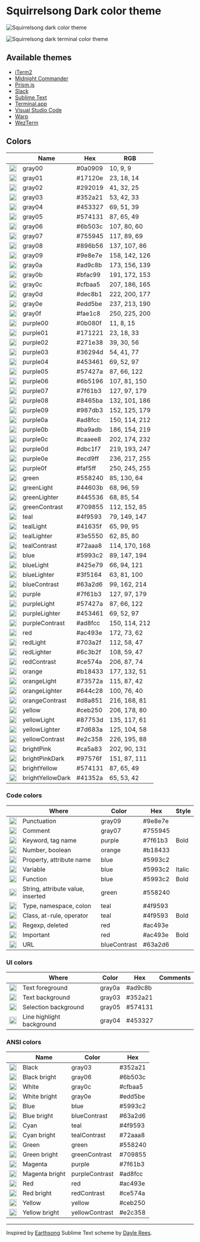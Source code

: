 # Squirrelsong Dark color theme

![Squirrelsong dark color theme](../themes/VSCode/screenshot-dark.jpg)

![Squirrelsong dark terminal color theme](../themes/WezTerm/screenshot-dark.jpg)

## Available themes

- [iTerm2](../themes/iTerm2)
- [Midnight Commander](../themes/Midnight%20Commander)
- [Prism.js](../themes/PrismJs)
- [Slack](../themes/Slack)
- [Sublime Text](../themes/Sublime%20Text)
- [Terminal.app](../themes/Terminal)
- [Visual Studio Code](../themes/VSCode)
- [Warp](../themes/Warp)
- [WezTerm](../themes/WezTerm)

## Colors

<!-- palette:begin -->

|                                                                                                           | Name             | Hex     | RGB           |
| --------------------------------------------------------------------------------------------------------- | ---------------- | ------- | ------------- |
| <img src="http://www.thecolorapi.com/id?format=svg&named=false&hex=0a0909" width="20" height="20" alt=""> | gray00           | #0a0909 | 10, 9, 9      |
| <img src="http://www.thecolorapi.com/id?format=svg&named=false&hex=17120e" width="20" height="20" alt=""> | gray01           | #17120e | 23, 18, 14    |
| <img src="http://www.thecolorapi.com/id?format=svg&named=false&hex=292019" width="20" height="20" alt=""> | gray02           | #292019 | 41, 32, 25    |
| <img src="http://www.thecolorapi.com/id?format=svg&named=false&hex=352a21" width="20" height="20" alt=""> | gray03           | #352a21 | 53, 42, 33    |
| <img src="http://www.thecolorapi.com/id?format=svg&named=false&hex=453327" width="20" height="20" alt=""> | gray04           | #453327 | 69, 51, 39    |
| <img src="http://www.thecolorapi.com/id?format=svg&named=false&hex=574131" width="20" height="20" alt=""> | gray05           | #574131 | 87, 65, 49    |
| <img src="http://www.thecolorapi.com/id?format=svg&named=false&hex=6b503c" width="20" height="20" alt=""> | gray06           | #6b503c | 107, 80, 60   |
| <img src="http://www.thecolorapi.com/id?format=svg&named=false&hex=755945" width="20" height="20" alt=""> | gray07           | #755945 | 117, 89, 69   |
| <img src="http://www.thecolorapi.com/id?format=svg&named=false&hex=896b56" width="20" height="20" alt=""> | gray08           | #896b56 | 137, 107, 86  |
| <img src="http://www.thecolorapi.com/id?format=svg&named=false&hex=9e8e7e" width="20" height="20" alt=""> | gray09           | #9e8e7e | 158, 142, 126 |
| <img src="http://www.thecolorapi.com/id?format=svg&named=false&hex=ad9c8b" width="20" height="20" alt=""> | gray0a           | #ad9c8b | 173, 156, 139 |
| <img src="http://www.thecolorapi.com/id?format=svg&named=false&hex=bfac99" width="20" height="20" alt=""> | gray0b           | #bfac99 | 191, 172, 153 |
| <img src="http://www.thecolorapi.com/id?format=svg&named=false&hex=cfbaa5" width="20" height="20" alt=""> | gray0c           | #cfbaa5 | 207, 186, 165 |
| <img src="http://www.thecolorapi.com/id?format=svg&named=false&hex=dec8b1" width="20" height="20" alt=""> | gray0d           | #dec8b1 | 222, 200, 177 |
| <img src="http://www.thecolorapi.com/id?format=svg&named=false&hex=edd5be" width="20" height="20" alt=""> | gray0e           | #edd5be | 237, 213, 190 |
| <img src="http://www.thecolorapi.com/id?format=svg&named=false&hex=fae1c8" width="20" height="20" alt=""> | gray0f           | #fae1c8 | 250, 225, 200 |
| <img src="http://www.thecolorapi.com/id?format=svg&named=false&hex=0b080f" width="20" height="20" alt=""> | purple00         | #0b080f | 11, 8, 15     |
| <img src="http://www.thecolorapi.com/id?format=svg&named=false&hex=171221" width="20" height="20" alt=""> | purple01         | #171221 | 23, 18, 33    |
| <img src="http://www.thecolorapi.com/id?format=svg&named=false&hex=271e38" width="20" height="20" alt=""> | purple02         | #271e38 | 39, 30, 56    |
| <img src="http://www.thecolorapi.com/id?format=svg&named=false&hex=36294d" width="20" height="20" alt=""> | purple03         | #36294d | 54, 41, 77    |
| <img src="http://www.thecolorapi.com/id?format=svg&named=false&hex=453461" width="20" height="20" alt=""> | purple04         | #453461 | 69, 52, 97    |
| <img src="http://www.thecolorapi.com/id?format=svg&named=false&hex=57427a" width="20" height="20" alt=""> | purple05         | #57427a | 87, 66, 122   |
| <img src="http://www.thecolorapi.com/id?format=svg&named=false&hex=6b5196" width="20" height="20" alt=""> | purple06         | #6b5196 | 107, 81, 150  |
| <img src="http://www.thecolorapi.com/id?format=svg&named=false&hex=7f61b3" width="20" height="20" alt=""> | purple07         | #7f61b3 | 127, 97, 179  |
| <img src="http://www.thecolorapi.com/id?format=svg&named=false&hex=8465ba" width="20" height="20" alt=""> | purple08         | #8465ba | 132, 101, 186 |
| <img src="http://www.thecolorapi.com/id?format=svg&named=false&hex=987db3" width="20" height="20" alt=""> | purple09         | #987db3 | 152, 125, 179 |
| <img src="http://www.thecolorapi.com/id?format=svg&named=false&hex=ad8fcc" width="20" height="20" alt=""> | purple0a         | #ad8fcc | 150, 114, 212 |
| <img src="http://www.thecolorapi.com/id?format=svg&named=false&hex=ba9adb" width="20" height="20" alt=""> | purple0b         | #ba9adb | 186, 154, 219 |
| <img src="http://www.thecolorapi.com/id?format=svg&named=false&hex=caaee8" width="20" height="20" alt=""> | purple0c         | #caaee8 | 202, 174, 232 |
| <img src="http://www.thecolorapi.com/id?format=svg&named=false&hex=dbc1f7" width="20" height="20" alt=""> | purple0d         | #dbc1f7 | 219, 193, 247 |
| <img src="http://www.thecolorapi.com/id?format=svg&named=false&hex=ecd9ff" width="20" height="20" alt=""> | purple0e         | #ecd9ff | 236, 217, 255 |
| <img src="http://www.thecolorapi.com/id?format=svg&named=false&hex=faf5ff" width="20" height="20" alt=""> | purple0f         | #faf5ff | 250, 245, 255 |
| <img src="http://www.thecolorapi.com/id?format=svg&named=false&hex=558240" width="20" height="20" alt=""> | green            | #558240 | 85, 130, 64   |
| <img src="http://www.thecolorapi.com/id?format=svg&named=false&hex=44603b" width="20" height="20" alt=""> | greenLight       | #44603b | 68, 96, 59    |
| <img src="http://www.thecolorapi.com/id?format=svg&named=false&hex=445536" width="20" height="20" alt=""> | greenLighter     | #445536 | 68, 85, 54    |
| <img src="http://www.thecolorapi.com/id?format=svg&named=false&hex=709855" width="20" height="20" alt=""> | greenContrast    | #709855 | 112, 152, 85  |
| <img src="http://www.thecolorapi.com/id?format=svg&named=false&hex=4f9593" width="20" height="20" alt=""> | teal             | #4f9593 | 79, 149, 147  |
| <img src="http://www.thecolorapi.com/id?format=svg&named=false&hex=41635f" width="20" height="20" alt=""> | tealLight        | #41635f | 65, 99, 95    |
| <img src="http://www.thecolorapi.com/id?format=svg&named=false&hex=3e5550" width="20" height="20" alt=""> | tealLighter      | #3e5550 | 62, 85, 80    |
| <img src="http://www.thecolorapi.com/id?format=svg&named=false&hex=72aaa8" width="20" height="20" alt=""> | tealContrast     | #72aaa8 | 114, 170, 168 |
| <img src="http://www.thecolorapi.com/id?format=svg&named=false&hex=5993c2" width="20" height="20" alt=""> | blue             | #5993c2 | 89, 147, 194  |
| <img src="http://www.thecolorapi.com/id?format=svg&named=false&hex=425e79" width="20" height="20" alt=""> | blueLight        | #425e79 | 66, 94, 121   |
| <img src="http://www.thecolorapi.com/id?format=svg&named=false&hex=3f5164" width="20" height="20" alt=""> | blueLighter      | #3f5164 | 63, 81, 100   |
| <img src="http://www.thecolorapi.com/id?format=svg&named=false&hex=63a2d6" width="20" height="20" alt=""> | blueContrast     | #63a2d6 | 99, 162, 214  |
| <img src="http://www.thecolorapi.com/id?format=svg&named=false&hex=7f61b3" width="20" height="20" alt=""> | purple           | #7f61b3 | 127, 97, 179  |
| <img src="http://www.thecolorapi.com/id?format=svg&named=false&hex=57427a" width="20" height="20" alt=""> | purpleLight      | #57427a | 87, 66, 122   |
| <img src="http://www.thecolorapi.com/id?format=svg&named=false&hex=453461" width="20" height="20" alt=""> | purpleLighter    | #453461 | 69, 52, 97    |
| <img src="http://www.thecolorapi.com/id?format=svg&named=false&hex=ad8fcc" width="20" height="20" alt=""> | purpleContrast   | #ad8fcc | 150, 114, 212 |
| <img src="http://www.thecolorapi.com/id?format=svg&named=false&hex=ac493e" width="20" height="20" alt=""> | red              | #ac493e | 172, 73, 62   |
| <img src="http://www.thecolorapi.com/id?format=svg&named=false&hex=703a2f" width="20" height="20" alt=""> | redLight         | #703a2f | 112, 58, 47   |
| <img src="http://www.thecolorapi.com/id?format=svg&named=false&hex=6c3b2f" width="20" height="20" alt=""> | redLighter       | #6c3b2f | 108, 59, 47   |
| <img src="http://www.thecolorapi.com/id?format=svg&named=false&hex=ce574a" width="20" height="20" alt=""> | redContrast      | #ce574a | 206, 87, 74   |
| <img src="http://www.thecolorapi.com/id?format=svg&named=false&hex=b18433" width="20" height="20" alt=""> | orange           | #b18433 | 177, 132, 51  |
| <img src="http://www.thecolorapi.com/id?format=svg&named=false&hex=73572a" width="20" height="20" alt=""> | orangeLight      | #73572a | 115, 87, 42   |
| <img src="http://www.thecolorapi.com/id?format=svg&named=false&hex=644c28" width="20" height="20" alt=""> | orangeLighter    | #644c28 | 100, 76, 40   |
| <img src="http://www.thecolorapi.com/id?format=svg&named=false&hex=d8a851" width="20" height="20" alt=""> | orangeContrast   | #d8a851 | 216, 168, 81  |
| <img src="http://www.thecolorapi.com/id?format=svg&named=false&hex=ceb250" width="20" height="20" alt=""> | yellow           | #ceb250 | 206, 178, 80  |
| <img src="http://www.thecolorapi.com/id?format=svg&named=false&hex=87753d" width="20" height="20" alt=""> | yellowLight      | #87753d | 135, 117, 61  |
| <img src="http://www.thecolorapi.com/id?format=svg&named=false&hex=7d683a" width="20" height="20" alt=""> | yellowLighter    | #7d683a | 125, 104, 58  |
| <img src="http://www.thecolorapi.com/id?format=svg&named=false&hex=e2c358" width="20" height="20" alt=""> | yellowContrast   | #e2c358 | 226, 195, 88  |
| <img src="http://www.thecolorapi.com/id?format=svg&named=false&hex=ca5a83" width="20" height="20" alt=""> | brightPink       | #ca5a83 | 202, 90, 131  |
| <img src="http://www.thecolorapi.com/id?format=svg&named=false&hex=97576f" width="20" height="20" alt=""> | brightPinkDark   | #97576f | 151, 87, 111  |
| <img src="http://www.thecolorapi.com/id?format=svg&named=false&hex=574131" width="20" height="20" alt=""> | brightYellow     | #574131 | 87, 65, 49    |
| <img src="http://www.thecolorapi.com/id?format=svg&named=false&hex=41352a" width="20" height="20" alt=""> | brightYellowDark | #41352a | 65, 53, 42    |

<!-- palette:end -->

### Code colors

|                                                                                                           | Where                             | Color        | Hex     | Style  |
| --------------------------------------------------------------------------------------------------------- | --------------------------------- | ------------ | ------- | ------ |
| <img src="http://www.thecolorapi.com/id?format=svg&named=false&hex=9e8e7e" width="20" height="20" alt=""> | Punctuation                       | gray09       | #9e8e7e |        |
| <img src="http://www.thecolorapi.com/id?format=svg&named=false&hex=755945" width="20" height="20" alt=""> | Comment                           | gray07       | #755945 |        |
| <img src="http://www.thecolorapi.com/id?format=svg&named=false&hex=7f61b3" width="20" height="20" alt=""> | Keyword, tag name                 | purple       | #7f61b3 | Bold   |
| <img src="http://www.thecolorapi.com/id?format=svg&named=false&hex=b18433" width="20" height="20" alt=""> | Number, boolean                   | orange       | #b18433 |        |
| <img src="http://www.thecolorapi.com/id?format=svg&named=false&hex=5993c2" width="20" height="20" alt=""> | Property, attribute name          | blue         | #5993c2 |        |
| <img src="http://www.thecolorapi.com/id?format=svg&named=false&hex=5993c2" width="20" height="20" alt=""> | Variable                          | blue         | #5993c2 | Italic |
| <img src="http://www.thecolorapi.com/id?format=svg&named=false&hex=5993c2" width="20" height="20" alt=""> | Function                          | blue         | #5993c2 | Bold   |
| <img src="http://www.thecolorapi.com/id?format=svg&named=false&hex=558240" width="20" height="20" alt=""> | String, attribute value, inserted | green        | #558240 |        |
| <img src="http://www.thecolorapi.com/id?format=svg&named=false&hex=4f9593" width="20" height="20" alt=""> | Type, namespace, colon            | teal         | #4f9593 |        |
| <img src="http://www.thecolorapi.com/id?format=svg&named=false&hex=4f9593" width="20" height="20" alt=""> | Class, at-rule, operator          | teal         | #4f9593 | Bold   |
| <img src="http://www.thecolorapi.com/id?format=svg&named=false&hex=ac493e" width="20" height="20" alt=""> | Regexp, deleted                   | red          | #ac493e |        |
| <img src="http://www.thecolorapi.com/id?format=svg&named=false&hex=ac493e" width="20" height="20" alt=""> | Important                         | red          | #ac493e | Bold   |
| <img src="http://www.thecolorapi.com/id?format=svg&named=false&hex=63a2d6" width="20" height="20" alt=""> | URL                               | blueContrast | #63a2d6 |        |

### UI colors

|                                                                                                           | Where                     | Color  | Hex     | Comments |
| --------------------------------------------------------------------------------------------------------- | ------------------------- | ------ | ------- | -------- |
| <img src="http://www.thecolorapi.com/id?format=svg&named=false&hex=ad9c8b" width="20" height="20" alt=""> | Text foreground           | gray0a | #ad9c8b |          |
| <img src="http://www.thecolorapi.com/id?format=svg&named=false&hex=352a21" width="20" height="20" alt=""> | Text background           | gray03 | #352a21 |          |
| <img src="http://www.thecolorapi.com/id?format=svg&named=false&hex=574131" width="20" height="20" alt=""> | Selection background      | gray05 | #574131 |          |
| <img src="http://www.thecolorapi.com/id?format=svg&named=false&hex=453327" width="20" height="20" alt=""> | Line highlight background | gray04 | #453327 |          |

### ANSI colors

|                                                                                                           | Name           | Color          | Hex     |
| --------------------------------------------------------------------------------------------------------- | -------------- | -------------- | ------- |
| <img src="http://www.thecolorapi.com/id?format=svg&named=false&hex=352a21" width="20" height="20" alt=""> | Black          | gray03         | #352a21 |
| <img src="http://www.thecolorapi.com/id?format=svg&named=false&hex=6b503c" width="20" height="20" alt=""> | Black bright   | gray06         | #6b503c |
| <img src="http://www.thecolorapi.com/id?format=svg&named=false&hex=cfbaa5" width="20" height="20" alt=""> | White          | gray0c         | #cfbaa5 |
| <img src="http://www.thecolorapi.com/id?format=svg&named=false&hex=edd5be" width="20" height="20" alt=""> | White bright   | gray0e         | #edd5be |
| <img src="http://www.thecolorapi.com/id?format=svg&named=false&hex=5993c2" width="20" height="20" alt=""> | Blue           | blue           | #5993c2 |
| <img src="http://www.thecolorapi.com/id?format=svg&named=false&hex=63a2d6" width="20" height="20" alt=""> | Blue bright    | blueContrast   | #63a2d6 |
| <img src="http://www.thecolorapi.com/id?format=svg&named=false&hex=4f9593" width="20" height="20" alt=""> | Cyan           | teal           | #4f9593 |
| <img src="http://www.thecolorapi.com/id?format=svg&named=false&hex=72aaa8" width="20" height="20" alt=""> | Cyan bright    | tealContrast   | #72aaa8 |
| <img src="http://www.thecolorapi.com/id?format=svg&named=false&hex=558240" width="20" height="20" alt=""> | Green          | green          | #558240 |
| <img src="http://www.thecolorapi.com/id?format=svg&named=false&hex=709855" width="20" height="20" alt=""> | Green bright   | greenContrast  | #709855 |
| <img src="http://www.thecolorapi.com/id?format=svg&named=false&hex=7f61b3" width="20" height="20" alt=""> | Magenta        | purple         | #7f61b3 |
| <img src="http://www.thecolorapi.com/id?format=svg&named=false&hex=ad8fcc" width="20" height="20" alt=""> | Magenta bright | purpleContrast | #ad8fcc |
| <img src="http://www.thecolorapi.com/id?format=svg&named=false&hex=ac493e" width="20" height="20" alt=""> | Red            | red            | #ac493e |
| <img src="http://www.thecolorapi.com/id?format=svg&named=false&hex=ce574a" width="20" height="20" alt=""> | Red bright     | redContrast    | #ce574a |
| <img src="http://www.thecolorapi.com/id?format=svg&named=false&hex=ceb250" width="20" height="20" alt=""> | Yellow         | yellow         | #ceb250 |
| <img src="http://www.thecolorapi.com/id?format=svg&named=false&hex=e2c358" width="20" height="20" alt=""> | Yellow bright  | yellowContrast | #e2c358 |

---

Inspired by [Earthsong](http://daylerees.github.io/) Sublime Text scheme by [Dayle Rees](https://github.com/daylerees).
